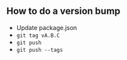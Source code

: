 ## How to do a version bump

- Update package.json
- `git tag vA.B.C`
- `git push`
- `git push --tags`
